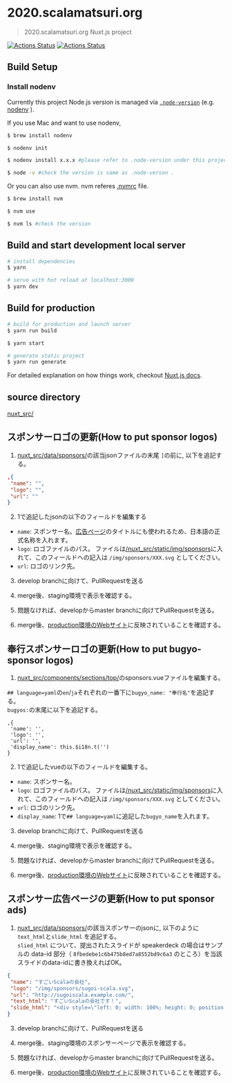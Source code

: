 # 2020.scalamatsuri.org

> 2020.scalamatsuri.org Nuxt.js project

[![Actions Status](https://github.com/scalamatsuri/2020.scalamatsuri.org/workflows/deploy/badge.svg?branch=master)](https://github.com/scalamatsuri/2020.scalamatsuri.org/actions?query=workflow%3A"deploy")
[![Actions Status](https://github.com/scalamatsuri/2020.scalamatsuri.org/workflows/verify/badge.svg?event=push)](https://github.com/scalamatsuri/2020.scalamatsuri.org/actions?query=workflow%3A"verify")

## Build Setup

### Install nodenv

Currently this project Node.js version is managed via [`.node-version`](.node-version) (e.g. [nodenv](https://github.com/nodenv/nodenv) ).

If you use Mac and want to use nodenv,

```bash
$ brew install nodenv

$ nodenv init

$ nodenv install x.x.x #please refer to .node-version under this project

$ node -v #check the version is same as .node-verson .
```

Or you can also use nvm. nvm referes [.nvmrc](.nvmrc) file.

```bash
$ brew install nvm

$ nvm use

$ nvm ls #check the version
```

## Build and start development local server 

```bash
# install dependencies
$ yarn

# serve with hot reload at localhost:3000
$ yarn dev
```

## Build for production

```bash
# build for production and launch server
$ yarn run build

$ yarn start

# generate static project
$ yarn run generate
```

For detailed explanation on how things work, checkout [Nuxt.js docs](https://nuxtjs.org).

## source directory

[nuxt_src/](./nuxt_src/)

## スポンサーロゴの更新(How to put sponsor logos)

1. [nuxt_src/data/sponsors/](./nuxt_src/data/sponsors/)の該当jsonファイルの末尾 `]`の前に, 以下を追記する。

```json
,{
 "name": "",
 "logo": "",
 "url": ""
}
```

2. 1で追記したjsonの以下のフィールドを編集する

- `name`: スポンサー名。[広告ページ](https://scalamatsuri.org/ja/sponsors)のタイトルにも使われるため、日本語の正式名称を入れます。
- `logo`: ロゴファイルのパス。 ファイルは[/nuxt_src/static/img/sponsors](./nuxt_src/static/img/sponsors)に入れて、このフィールドへの記入は `/img/sponsors/XXX.svg` としてください。
- `url`: ロゴのリンク先。

3. develop branchに向けて、PullRequestを送る

4. merge後、staging環境で表示を確認する。

5. 問題なければ、developからmaster branchに向けてPullRequestを送る。

6. merge後、[production環境のWebサイト](https://scalamatsuri.org/ja/)に反映されていることを確認する。

## 奉行スポンサーロゴの更新(How to put bugyo-sponsor logos)

1. [nuxt_src/components/sections/top/](./nuxt_src/components/sections/top/)のsponsors.vueファイルを編集する。

`## language=yaml`の`en`/`ja`それぞれの一番下に`bugyo_name: "奉行名"`を追記する。  
`bugyos:`の末尾に以下を追記する。
```
,{
 'name': '',
 'logo': '',
 'url': '',
 'display_name': this.$i18n.t('')
}
```

2. 1で追記したvueの以下のフィールドを編集する。

- `name`: スポンサー名。
- `logo`: ロゴファイルのパス。 ファイルは[/nuxt_src/static/img/sponsors](./nuxt_src/static/img/sponsors)に入れて、このフィールドへの記入は `/img/sponsors/XXX.svg` としてください。
- `url`: ロゴのリンク先。
- `display_name`: 1で`## language=yaml`に追記した`bugyo_name`を入れます。

3. develop branchに向けて、PullRequestを送る

4. merge後、staging環境で表示を確認する。

5. 問題なければ、developからmaster branchに向けてPullRequestを送る。

6. merge後、[production環境のWebサイト](https://scalamatsuri.org/ja/)に反映されていることを確認する。

## スポンサー広告ページの更新(How to put sponsor ads)

1. [nuxt_src/data/sponsors/](./nuxt_src/data/sponsors/)の該当スポンサーのjsonに, 以下のように `text_html`と`slide_html` を追記する。  
`slied_html` について、提出されたスライドが speakerdeck の場合はサンプルの data-id 部分（ `8fbedebe1c6b475b8ed7a8552bd9c6a3` のところ）を当該スライドのdata-idに書き換えればOK。

```json
{
 "name": "すごいScalaの会社",
 "logo": "/img/sponsors/sugoi-scala.svg",
 "url": "http://sugoiscala.example.com/",
 "text_html": "すごいScalaの会社です！",
 "slide_html": "<div style=\"left: 0; width: 100%; height: 0; position: relative; padding-bottom: 74.9296%;\"><iframe src=\"https://speakerdeck.com/player/8fbedebe1c6b475b8ed7a8552bd9c6a3\" style=\"border: 0; top: 0; left: 0; width: 80%; height: 80%; position: absolute;\" allowfullscreen scrolling=\"no\" allow=\"encrypted-media\"></iframe></div>"
}
```

3. develop branchに向けて、PullRequestを送る

4. merge後、staging環境のスポンサーページで表示を確認する。

5. 問題なければ、developからmaster branchに向けてPullRequestを送る。

6. merge後、[production環境のWebサイト](https://scalamatsuri.org/ja/sponsors/)に反映されていることを確認する。
